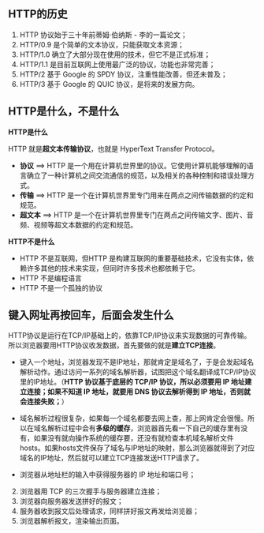 ## HTTP的历史

1. HTTP 协议始于三十年前蒂姆·伯纳斯 - 李的一篇论文；
2. HTTP/0.9 是个简单的文本协议，只能获取文本资源；
3. HTTP/1.0 确立了大部分现在使用的技术，但它不是正式标准；
4. HTTP/1.1 是目前互联网上使用最广泛的协议，功能也非常完善；
5. HTTP/2 基于 Google 的 SPDY 协议，注重性能改善，但还未普及；
6. HTTP/3 基于 Google 的 QUIC 协议，是将来的发展方向。

## HTTP是什么，不是什么

**HTTP是什么**

HTTP 就是**超文本传输协议**，也就是 HyperText Transfer Protocol。

* **协议** ==> HTTP 是一个用在计算机世界里的协议。它使用计算机能够理解的语言确立了一种计算机之间交流通信的规范，以及相关的各种控制和错误处理方式。
* **传输** ==> HTTP 是一个在计算机世界里专门用来在两点之间传输数据的约定和规范。
* **超文本** ==> HTTP 是一个在计算机世界里专门在两点之间传输文字、图片、音频、视频等超文本数据的约定和规范。

**HTTP不是什么**

* HTTP 不是互联网，但HTTP 是构建互联网的重要基础技术，它没有实体，依赖许多其他的技术来实现，但同时许多技术也都依赖于它。
* HTTP 不是编程语言
* HTTP 不是一个孤独的协议

## 键入网址再按回车，后面会发生什么

HTTP协议是运行在TCP/IP基础上的，依靠TCP/IP协议来实现数据的可靠传输。所以浏览器要用HTTP协议收发数据，首先要做的就是**建立TCP连接**。

* 键入一个地址，浏览器发现不是IP地址，那就肯定是域名了，于是会发起域名解析动作。通过访问一系列的域名解析器，试图把这个域名翻译成TCP/IP协议里的IP地址。（**HTTP 协议基于底层的 TCP/IP 协议，所以必须要用 IP 地址建立连接；如果不知道 IP 地址，就要用 DNS 协议去解析得到 IP 地址，否则就会连接失败；**）

* 域名解析过程很复杂，如果每一个域名都要去网上查，那上网肯定会很慢。所以在域名解析过程中会有**多级的缓存**，浏览器首先看一下自己的缓存里有没有，如果没有就向操作系统的缓存要，还没有就检查本机域名解析文件 hosts。如果hosts文件保存了域名与IP地址的映射，那么浏览器就得到了对应域名的IP地址，然后就可以建立TCP连接发送HTTP请求了。
* 浏览器从地址栏的输入中获得服务器的 IP 地址和端口号；
2. 浏览器用 TCP 的三次握手与服务器建立连接；
3. 浏览器向服务器发送拼好的报文；
4. 服务器收到报文后处理请求，同样拼好报文再发给浏览器；
5. 浏览器解析报文，渲染输出页面。

